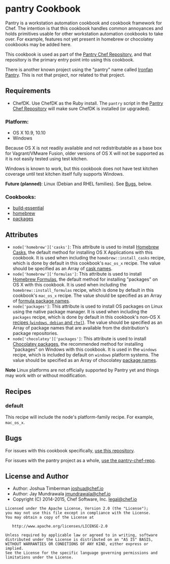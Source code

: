 # pantry Cookbook

Pantry is a workstation automation cookbook and cookbook framework for Chef. The intention is that this cookbook handles common annoyances and holds primitives usable for other workstation automation cookbooks to take over. For example, features not yet present in homebrew or chocolatey cookbooks may be added here.

This cookbook is used as part of the [Pantry Chef Repository](https://github.com/opscode/pantry-chef-repo), and that repository is the primary entry point into using this cookbook.

There is another known project using the "pantry" name called [Ironfan Pantry](https://github.com/infochimps-labs/ironfan-pantry). This is not that project, nor related to that project.

## Requirements

* ChefDK. Use ChefDK as the Ruby install. The `pantry` script in the [Pantry Chef Repository](https://github.com/opscode/pantry-chef-repo) will make sure ChefDK is installed (or upgraded).

### Platform:

* OS X 10.9, 10.10
* Windows

Because OS X is not readily available and not redistributable as a base box for Vagrant/VMware Fusion, older versions of OS X will not be supported as it is not easily tested using test kitchen.

Windows is known to work, but this cookbook does not have test kitchen coverage until test kitchen itself fully supports Windows.

**Future (planned)**: Linux (Debian and RHEL families). See [Bugs](#bugs), below.

### Cookbooks:

* [build-essential](https://supermarket.getchef.com/cookbooks/build-essential)
* [homebrew](https://supermarket.getchef.com/cookbooks/homebrew)
* [packages](https://supermarket.getchef.com/cookbooks/packages)

## Attributes

* `node['homebrew']['casks']`: This attribute is used to install [Homebrew Casks](http://caskroom.io/), the default method for installing OS X Applications with this cookbook. It is used when including the `homebrew::install_casks` recipe, which is done by default in this cookbook's `mac_os_x` recipe. The value should be specified as an Array of [cask names](https://github.com/caskroom/homebrew-cask/tree/master/Casks).
* `node['homebrew']['formulas']`: This attribute is used to install [Homebrew Formulas](http://brew.sh/), the default method for installing "packages" on OS X with this cookbook. It is used when including the `homebrew::install_formulas` recipe, which is done by default in this cookbook's `mac_os_x` recipe. The value should be specified as an Array of [formula package names](https://github.com/Homebrew/homebrew/tree/master/Library/Formula).
* `node['packages']`: This attribute is used to install OS packages on Linux using the native package manager. It is used when including the `packages` recipe, which is done by default in this cookbook's non-OS X [recipes (`windows`, `debian` and `rhel`)](#bugs). The value should be specified as an Array of package names that are available from the distribution's package repositories.
* `node['chocolatey']['packages']`: This attribute is used to install [Chocolatey packages](https://chocolatey.org/), the recommended method for installing "packages" on Windows with this cookbook. It is used in the `windows` recipe, which is included by default on `windows` platform systems. The value should be specified as an Array of chocolatey [package names](https://chocolatey.org/packages).

**Note** Linux platforms are not officially supported by Pantry yet and things may work with or without modification.

## Recipes

### default

This recipe will include the node's platform-family recipe. For example, `mac_os_x`.

## Bugs

For issues with this cookbook specifically, [use this repository](https://github.com/opscode-cookbooks/pantry).

For issues with the pantry project as a whole, [use the pantry-chef-repo](https://github.com/opscode/pantry-chef-repo).

## License and Author

- Author: Joshua Timberman <joshua@chef.io>
- Author: Jay Mundrawala <jmundrawala@chef.io>
- Copyright (C) 2014-2015, Chef Software, Inc. <legal@chef.io>

```text
Licensed under the Apache License, Version 2.0 (the "License");
you may not use this file except in compliance with the License.
You may obtain a copy of the License at

   http://www.apache.org/licenses/LICENSE-2.0

Unless required by applicable law or agreed to in writing, software
distributed under the License is distributed on an "AS IS" BASIS,
WITHOUT WARRANTIES OR CONDITIONS OF ANY KIND, either express or implied.
See the License for the specific language governing permissions and
limitations under the License.
```
